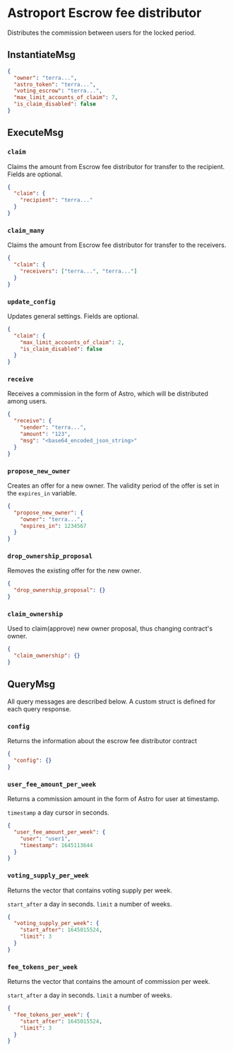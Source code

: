 # Astroport Escrow fee distributor

Distributes the commission between users for the locked period.

## InstantiateMsg

```json
{
  "owner": "terra...",
  "astro_token": "terra...",
  "voting_escrow": "terra...",
  "max_limit_accounts_of_claim": 7,
  "is_claim_disabled": false
}
```

## ExecuteMsg

### `claim`

Claims the amount from Escrow fee distributor for transfer to the recipient. Fields are optional.

```json
{
  "claim": {
    "recipient": "terra..."
  }
}
```

### `claim_many`

Claims the amount from Escrow fee distributor for transfer to the receivers.

```json
{
  "claim": {
    "receivers": ["terra...", "terra..."]
  }
}
```

### `update_config`

Updates general settings. Fields are optional.

```json
{
  "claim": {
    "max_limit_accounts_of_claim": 2,
    "is_claim_disabled": false
  }
}
```

### `receive`

Receives a commission in the form of Astro, which will be distributed among users.

```json
{
  "receive": {
    "sender": "terra...",
    "amount": "123",
    "msg": "<base64_encoded_json_string>"
  }
}
```

### `propose_new_owner`

Creates an offer for a new owner. The validity period of the offer is set in the `expires_in` variable.

```json
{
  "propose_new_owner": {
    "owner": "terra...",
    "expires_in": 1234567
  }
}
```

### `drop_ownership_proposal`

Removes the existing offer for the new owner.

```json
{
  "drop_ownership_proposal": {}
}
```

### `claim_ownership`

Used to claim(approve) new owner proposal, thus changing contract's owner.

```json
{
  "claim_ownership": {}
}
```

## QueryMsg

All query messages are described below. A custom struct is defined for each query response.

### `config`

Returns the information about the escrow fee distributor contract

```json
{
  "config": {}
}
```

### `user_fee_amount_per_week`

Returns a commission amount in the form of Astro for user at timestamp.

`timestamp` a day cursor in seconds.

```json
{
  "user_fee_amount_per_week": {
    "user": "user1",
    "timestamp": 1645113644
  }
}
```

### `voting_supply_per_week`

Returns the vector that contains voting supply per week.

`start_after` a day in seconds.
`limit` a number of weeks. 

```json
{
  "voting_supply_per_week": {
    "start_after": 1645015524,
    "limit": 3
  }
}
```

### `fee_tokens_per_week`

Returns the vector that contains the amount of commission per week.

`start_after` a day in seconds.
`limit` a number of weeks.

```json
{
  "fee_tokens_per_week": {
    "start_after": 1645015524,
    "limit": 3
  }
}
```
